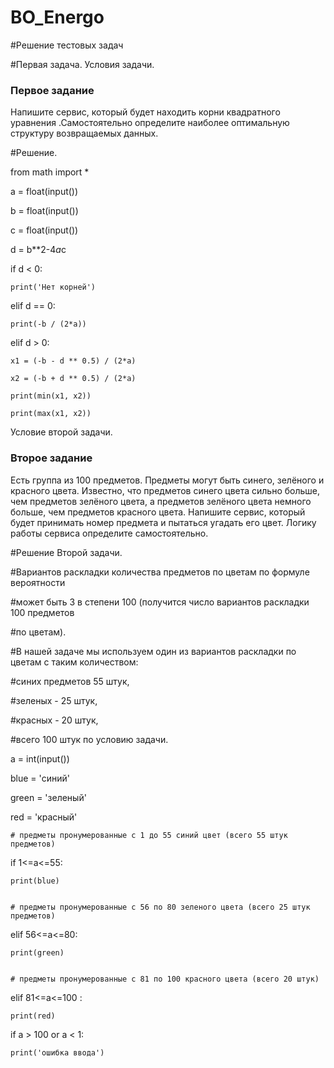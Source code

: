 # BO_Energo
#Решение тестовых задач

#Первая задача. 
Условия задачи.
### Первое задание

Напишите сервис, который будет находить корни квадратного уравнения .Самостоятельно определите наиболее оптимальную структуру возвращаемых данных.


#Решение.

from math import *

a = float(input())

b = float(input())

c = float(input())

d = b**2-4*a*c

if d < 0:

    print('Нет корней')
    
elif d == 0:

    print(-b / (2*a))
    
elif d > 0:

    x1 = (-b - d ** 0.5) / (2*a)
    
    x2 = (-b + d ** 0.5) / (2*a)
    
    print(min(x1, x2))
    
    print(max(x1, x2))
    

Условие второй задачи.
### Второе задание

Есть группа из 100 предметов. 
Предметы могут быть синего, зелёного и красного цвета. 
Известно, что предметов синего цвета сильно больше, чем предметов зелёного цвета, а предметов зелёного цвета немного больше, чем предметов красного цвета. Напишите сервис, который будет принимать номер предмета и пытаться угадать его цвет. Логику работы сервиса определите самостоятельно.

#Решение Второй задачи.

#Вариантов раскладки количества предметов по цветам по формуле вероятности

#может быть 3 в степени 100 (получится число вариантов раскладки 100 предметов 

#по цветам).

#В нашей задаче мы используем один из вариантов раскладки по цветам с таким количеством: 

#синих предметов 55 штук,

#зеленых - 25 штук,

#красных - 20 штук,

#всего 100 штук по условию задачи.



a = int(input())

blue = 'синий'

green = 'зеленый'

red = 'красный'


    # предметы пронумерованные с 1 до 55 синий цвет (всего 55 штук предметов)
    
    
if 1<=a<=55:


    print(blue)
    

    # предметы пронумерованные с 56 по 80 зеленого цвета (всего 25 штук предметов)
    
    
elif 56<=a<=80:


    print(green)
    

    # предметы пронумерованные с 81 по 100 красного цвета (всего 20 штук)
    
    
elif 81<=a<=100 :


    print(red)
    
    
if a > 100 or a < 1:


    print('ошибка ввода')
    

